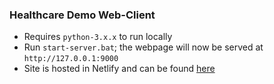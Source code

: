 ### **Healthcare Demo Web-Client**

- Requires `python-3.x.x` to run locally
- Run `start-server.bat`; the webpage will now be served at `http://127.0.0.1:9000`
- Site is hosted in Netlify and can be found [here](https://pcs-acsq-healthcare-demo-client.netlify.app/)
